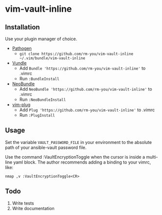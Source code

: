 # vim-vault-inline

## Installation

Use your plugin manager of choice.

- [Pathogen](https://github.com/tpope/vim-pathogen)
  - `git clone https://github.com/rm-you/vim-vault-inline ~/.vim/bundle/vim-vault-inline`
- [Vundle](https://github.com/gmarik/vundle)
  - Add `Bundle 'https://github.com/rm-you/vim-vault-inline'` to .vimrc
  - Run `:BundleInstall`
- [NeoBundle](https://github.com/Shougo/neobundle.vim)
  - Add `NeoBundle 'https://github.com/rm-you/vim-vault-inline'` to .vimrc
  - Run `:NeoBundleInstall`
- [vim-plug](https://github.com/junegunn/vim-plug)
  - Add `Plug 'https://github.com/rm-you/vim-vault-inline'` to .vimrc
  - Run `:PlugInstall`

## Usage

Set the variable `VAULT_PASSWORD_FILE` in your environment to the absolute
path of your ansible-vault password file.

Use the command :VaultEncryptionToggle when the cursor is inside a multi-line
yaml block. The author recommends adding a binding to your vimrc, like:

`nmap ,v :VaultEncryptionToggle<CR>`

## Todo

1. Write tests
2. Write documentation
